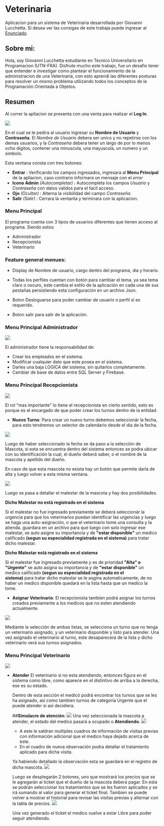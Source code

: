 # **Veterinaria**

Aplicacion para un sistema de Veterinaria desarrollada por Giovanni Lucchetta. Si desea ver las consigas de este trabaja puede ingresar al [Enunciado](https://docs.google.com/document/d/1goHCF5AzQE_yP2rqEd3bpyyg3FjWshRw0BmN7tP6upo/edit?usp=sharing).

## Sobre mi:
Hola, soy Giovanni Lucchetta estudiante en Tecnico Universitario en Programacion (UTN-FRA). Disfrute mucho este trabajo, fue un desafio tener que entender e investigar como plantear el funcionamiento de la administracion de una Veterinaria, con esto aprendi las diferentes posturas para resolver un mismo problema utilizando todos los conceptos de la Programación Orientada a Objetos.

## **Resumen**
Al correr la apliacion se presenta con una venta para realizar el **Log In**. 

![](ImagenesReadme/Login.png)

En el cual se le pedira al usuario ingresar su **Nombre de Usuario** y **Contraseña**. El _Nombre de Usuario_ debera ser unico y no repetirse con los demas usuarios, y la _Contraseña_ debera tener un largo de por lo menos ocho digitos, contener una minuscula, una mayuscula, un numero y un simbolo.

Esta ventana consta con tres botones:
* **Entrar** : Verificando los campos ingresados, ingresara al **Menu Principal** de la apliacion, caso contrario informara un mensaje con el _error_
* **Icono Admin** _(Autocompletar)_ : Autocompleta los campos _Usuario_ y _Contraseña_ con datos validos para el facil acceso.
* **Ojo** _(Ocultar)_ : Alterna la visibilidad del campo _Contraseña_.
* **Salir** _(Salir)_ : Cerrara la ventanta y terminara con la aplicacion.

### **Menu Principal**
El programa cuenta con 3 tipos de usuarios diferentes que tienen acceso al programa.
Siendo estos:

* Administrador
* Recepcionista
* Veterinario

### **Feature general menues**:

* Display de Nombre de usuario, cargo dentro del programa, dia y horario.

* Todas los perfiles cuentan con botón para cambiar el tema, ya sea tema claro o oscuro, este cambia el estilo de la aplicación en cada una de sus pestañas persistiendo esta configuración en un archivo Json.

* Boton Desloguarse para poder cambiar de usuario o perfil si es requerido.

* Boton salir para salir de la aplicación.

### **Menu Principal Administrador**
![](ImagenesReadme/MenuAdministrador.PNG)

El administrador tiene la responsabilidad de:

* Crear los empleados en el sistema.
* Modificar cualquier dato que este posea en el sistema.
* Darles una baja LOGICA del sistema, sin quitarlos completamente.
* Cambiar de base de datos entre SQL Server y Firebase.


### **Menu Principal Recepcionista**
![](ImagenesReadme/MenuRecepcionista.PNG)

El rol "mas importante" lo tiene el recepcionista en cierto sentido, esto es porque es el encargado de que poder crear los turnos dentro de la entidad.


* **Nuevo Turno**:
  Para crear un nuevo turno debemos seleccionár la fecha, para esto tendremos un selector de 
  calendario desde el dia de la fecha.
  
![](ImagenesReadme/NuevoTurno.PNG)

  Luego de haber seleccionado la fecha se da paso a la selección de Mascota, si esta se 
  encuentra dentro del sistema entonces se podra ubicar con su identificación la cual, el dueño 
  deberá saber, o el nombre de la mascota y apellido del dueño.

  En caso de que esta mascota no exista hay un botón que permite darla de alta y luego volver a esta misma ventana.

![](ImagenesReadme/SeleccionarMascotas.PNG)

  Luego se pasa a detallar el malestar de la mascota y hay dos posibilidades.

  **Dicho Malestar no está registrado en el sistema**
  
  Si el malestar no fue ingresado previamente se deberá seleccionár la urgencia para que los veterinarios puedan identificar las urgencias y luego se haga una auto-asignación, o que el veterinario tome una 
  consulta y la atienda. guardara en un archivo para que luego con solo ingresar ese malestar, se auto asigne su 
  importancia y de **"estar disponible"** un medico calificado **(segun su especialidad registrada en el sistema)** para tratar dicho malestar.

  **Dicho Malestar está registrado en el sistema**

  Si el malestar fue ingresado previamente y es de prioridad **"Alta" o "Urgente"** se auto asigna su importancia y de **"estar disponible"** un medico calificado **(segun su especialidad registrada en el   
  sistema)** para tratar dicho malestar se le asgina automaticamente, de no haber un medico disponible quedará en la lista hasta que un medico la tome.

* **Asignar Veterinario**:
  El recepcionista tambien podrá asignar los turnos creados previamente a los medicos que no esten atendiendo actualmente.

![](ImagenesReadme/AsignarTurno.PNG)

  Mediante la selección de ambas listas, se selecciona un turno que no tenga un veterinario asignado, y un veterinario disponible y listo para atender.
  Una vez asignado el veterinario al turno, este desaparecerá de la lista y dicho veterinario verá sus turnos asignados.
  
### **Menu Principal Veterinario**
![](ImagenesReadme/MenuVeterinario.PNG)

* **Atender**
  El veterinario si no esta atendiendo, entonces figura en el sistema como libre, como aparece en el distintivo de arriba a la derecha, ese es su estado.

  Dentro de esta sección el medicó podrá encontrar los turnos que se les ha asignado, asi como tambien turnos de categoria Urgente que el puede atender si así decidiera.

  ##**Simulacro de atención**: 
![](ImagenesReadme/TurnoUrgente.PNG)
  Una vez seleccionada la mascota a atender, el estado del medico pasará a ocupado o **Atendiendo**.
![](ImagenesReadme/AtencionMascota.PNG)
  
    * A este le saldran multiples cuadros de información de visitas previas con información adicional que el medico haya dejado acerca de este.
    * En el cuadro de nueva observación podra detallar el tratamiento aplicado para dicha visita.

  Ya habiendo detallado la observación esta se guardará en el registro de dicha mascota.
![](ImagenesReadme/Atendida.PNG)

  Luego se desplegarán 2 botones, uno que mostrará los precios que se le agregarán al ticket que el dueño de la mascota deberá pagar.
  En esta se podrán seleccionar los tratamientos que se les fueron aplicados y se irá sumando al valor para generar el ticket final.
  Tambien se puede volver a mostrar el historial para revisar las visitas previas y alternar con la tabla de precios.
![](ImagenesReadme/ListaPrecios.PNG)

  Una vez generado el ticket el medico vuelve a estar Libre para poder seguir atendiendo.

  

  




  





